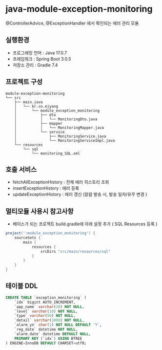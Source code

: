 # java-module-exception-monitoring
@ControllerAdvice, @ExceptionHandler 에서 확인되는 에러 관리 모듈

## 실행환경
+ 프로그래밍 언어 : Java 17.0.7
+ 프레임워크 : Spring Boot 3.0.5
+ 저장소 관리 : Gradle 7.4


## 프로젝트 구성
```shell
module-exception-monitoring
└── src
    ├── main.java
    │   └── kr.co.ejyang
    │       └── module_exception_monitoring
    │           ├── dto
    │           │   └── MonitoringDto.java
    │           ├── mapper
    │           │   └── MonitoringMapper.java
    │           └── service
    │               ├── MonitoringService.java
    │               └── MonitoringServiceImpl.java
    └── resources
        └── sql
            └── monitoring_SQL.xml
```


## 호출 서비스
+ fetchAllExceptionHistory : 전체 에러 히스토리 조회 
+ insertExceptionHistory : 에러 등록
+ updateExceptionHistory : 에러 갱신 (알람 발송 시, 발송 일자/유무 변경 )


## 멀티모듈 사용시 참고사항
- 베이스가 되는 프로젝트 build.gradle에 아래 설정 추가 ( SQL Resources 등록 )

```gradle
project(':module_exception_monitoring') {
    sourceSets {
        main {
            resources {
                srcDirs "src/main/resources/sql"
            }
        }
    }
}
```


## 테이블 DDL
```sql
CREATE TABLE `exception_monitoring` (
    `idx` bigint AUTO_INCREMENT,
    `app_name` varchar(20) NOT NULL,
    `level` varchar(10) NOT NULL,
    `type` varchar(50) NOT NULL,
    `detail` varchar(1000) NOT NULL,
    `alarm_yn` char(1) NOT NULL DEFAULT 'Y',
    `reg_date` datetime NOT NULL,
    `alarm_date` datetime DEFAULT NULL,
    PRIMARY KEY (`idx`) USING BTREE
) ENGINE=InnoDB DEFAULT CHARSET=utf8;
```
